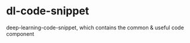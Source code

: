 # dl-code-snippet
deep-learning-code-snippet, which contains the common &amp; useful code component
